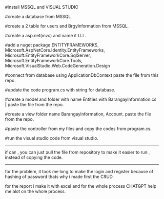 #install MSSQL and VISUAL STUDIO

#create a database from MSSQL

#create a 2 table for users and BrgyInformation from MSSQL.

#create a asp.net(mvc) and name it LLI .

#add a nuget package ENTITYFRAMEWORKS, Microsoft.AspNetCore.Identity.EntityFrameworks, Microsoft.EntityFrameworkCore.SqlServer, Microsoft.EntityFrameworkCore.Tools, Microsoft.VisualStudio.Web.CodeGeneration.Design

#connect from database using ApplicationDbContext paste the file from this repo.

#update the code program.cs with string for database.

#create a model and folder with name Entities with BarangayInformation.cs | paste the file from the repo.

#create a view folder name BarangayInformation, Account. paste the file from the repo.

#paste the controller from my files and copy the codes from program.cs.

#run the visual studio code from visual studio.
________________________________________________________________________________________________

if can , you can just pull the file from repository to make it easier to run , instead of copying the code.
________________________________________________________________________________________________

for the problem, it took me long to make the login and register because of hashing of password thats why i made first the CRUD.

for the report i make it with excel and for the whole process CHATGPT help me alot on the whole process.

